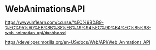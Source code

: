 # WebAnimationsAPI

https://www.inflearn.com/course/%EC%9B%B9-%EC%95%A0%EB%8B%88%EB%A9%94%EC%9D%B4%EC%85%98-web-animation-api/dashboard  

https://developer.mozilla.org/en-US/docs/Web/API/Web_Animations_API
